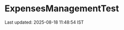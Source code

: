 # ExpensesManagementTest


































































































































































Last updated: 2025-08-18 11:48:54 IST
